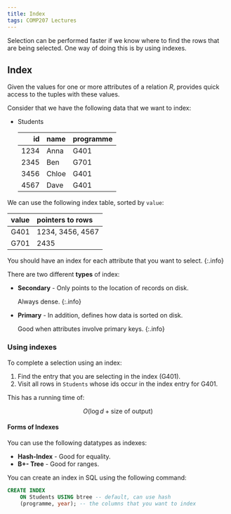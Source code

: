 ```yaml
---
title: Index
tags: COMP207 Lectures
---
```

Selection can be performed faster if we know where to find the rows that are being selected. One way of doing this is by using indexes.

## Index
Given the values for one or more attributes of a relation $R$, provides quick access to the tuples with these values.

Consider that we have the following data that we want to index:

* Students
	
	| id | name | programme |
	| --: | :-- | :-- |
	| 1234 | Anna | G401 |
	| 2345 | Ben | G701 |
	| 3456 | Chloe | G401 |
	| 4567 | Dave | G401 |
	
We can use the following index table, sorted by `value`:

| value | pointers to rows |
| :-- | :-- |
| G401 | 1234, 3456, 4567 |
| G701 | 2435 |

You should have an index for each attribute that you want to select.
{:.info}

There are two different **types** of index:

* **Secondary** - Only points to the location of records on disk.
	
	Always dense.
	{:.info}
* **Primary** - In addition, defines how data is sorted on disk.

	Good when attributes involve primary keys.
	{:.info}
	
### Using indexes
To complete a selection using an index:

1. Find the entry that you are selecting in the index (G401).
1. Visit all rows in `Students` whose ids occur in the index entry for G401.

This has a running time of:

$$
O(\log d+\text{size of output})
$$

#### Forms of Indexes
You can use the following datatypes as indexes:

* **Hash-Index** - Good for equality.
* **B+- Tree** - Good for ranges.

You can create an index in SQL using the following command:

```sql
CREATE INDEX
	ON Students USING btree -- default, can use hash
	(programme, year); -- the columns that you want to index
```
